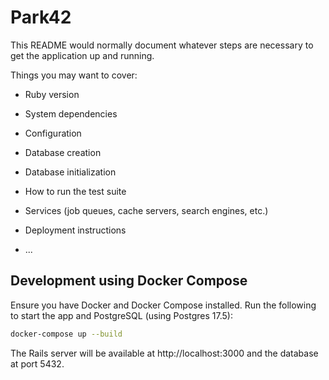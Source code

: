 # Park42

This README would normally document whatever steps are necessary to get the
application up and running.

Things you may want to cover:

* Ruby version

* System dependencies

* Configuration

* Database creation

* Database initialization

* How to run the test suite

* Services (job queues, cache servers, search engines, etc.)

* Deployment instructions

* ...

## Development using Docker Compose

Ensure you have Docker and Docker Compose installed. Run the following to start the app and PostgreSQL (using Postgres 17.5):

```bash
docker-compose up --build
```

The Rails server will be available at http://localhost:3000 and the database at port 5432.
